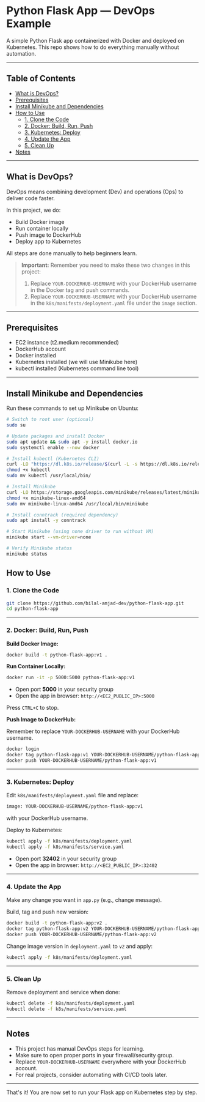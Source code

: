 # Python Flask App — DevOps Example

A simple Python Flask app containerized with Docker and deployed on Kubernetes. This repo shows how to do everything manually without automation.

---

## Table of Contents

- [What is DevOps?](#what-is-devops)
- [Prerequisites](#prerequisites)
- [Install Minikube and Dependencies](#install-minikube-and-dependencies)
- [How to Use](#how-to-use)
  - [1. Clone the Code](#1-clone-the-code)
  - [2. Docker: Build, Run, Push](#2-docker-build-run-push)
  - [3. Kubernetes: Deploy](#3-kubernetes-deploy)
  - [4. Update the App](#4-update-the-app)
  - [5. Clean Up](#5-clean-up)
- [Notes](#notes)

---

## What is DevOps?

DevOps means combining development (Dev) and operations (Ops) to deliver code faster.

In this project, we do:
- Build Docker image
- Run container locally
- Push image to DockerHub
- Deploy app to Kubernetes

All steps are done manually to help beginners learn.

> **Important:** Remember you need to make these two changes in this project:
> 1. Replace `YOUR-DOCKERHUB-USERNAME` with your DockerHub username in the Docker tag and push commands.
> 2. Replace `YOUR-DOCKERHUB-USERNAME` with your DockerHub username in the `k8s/manifests/deployment.yaml` file under the `image` section.

---

## Prerequisites

- EC2 instance (t2.medium recommended)
- DockerHub account
- Docker installed
- Kubernetes installed (we will use Minikube here)
- kubectl installed (Kubernetes command line tool)

---

## Install Minikube and Dependencies

Run these commands to set up Minikube on Ubuntu:

```bash
# Switch to root user (optional)
sudo su

# Update packages and install Docker
sudo apt update && sudo apt -y install docker.io
sudo systemctl enable --now docker

# Install kubectl (Kubernetes CLI)
curl -LO "https://dl.k8s.io/release/$(curl -L -s https://dl.k8s.io/release/stable.txt)/bin/linux/amd64/kubectl"
chmod +x kubectl
sudo mv kubectl /usr/local/bin/

# Install Minikube
curl -LO https://storage.googleapis.com/minikube/releases/latest/minikube-linux-amd64
chmod +x minikube-linux-amd64
sudo mv minikube-linux-amd64 /usr/local/bin/minikube

# Install conntrack (required dependency)
sudo apt install -y conntrack

# Start Minikube (using none driver to run without VM)
minikube start --vm-driver=none

# Verify Minikube status
minikube status
```


## How to Use

### 1. Clone the Code

```bash
git clone https://github.com/bilal-amjad-dev/python-flask-app.git
cd python-flask-app
```



---

### 2. Docker: Build, Run, Push

**Build Docker Image:**


```bash
docker build -t python-flask-app:v1 .
```



**Run Container Locally:**


```bash
docker run -it -p 5000:5000 python-flask-app:v1
```




- Open port **5000** in your security group
- Open the app in browser: `http://<EC2_PUBLIC_IP>:5000`

Press `CTRL+C` to stop.

**Push Image to DockerHub:**

Remember to replace `YOUR-DOCKERHUB-USERNAME` with your DockerHub username.


```bash
docker login
docker tag python-flask-app:v1 YOUR-DOCKERHUB-USERNAME/python-flask-app:v1
docker push YOUR-DOCKERHUB-USERNAME/python-flask-app:v1
```



---

### 3. Kubernetes: Deploy

Edit `k8s/manifests/deployment.yaml` file and replace:



```bash
image: YOUR-DOCKERHUB-USERNAME/python-flask-app:v1
```



with your DockerHub username.

Deploy to Kubernetes:


```bash
kubectl apply -f k8s/manifests/deployment.yaml
kubectl apply -f k8s/manifests/service.yaml
```





- Open port **32402** in your security group
- Open the app in browser: `http://<EC2_PUBLIC_IP>:32402`

---

### 4. Update the App

Make any change you want in `app.py` (e.g., change message).

Build, tag and push new version:



```bash
docker build -t python-flask-app:v2 .
docker tag python-flask-app:v2 YOUR-DOCKERHUB-USERNAME/python-flask-app:v2
docker push YOUR-DOCKERHUB-USERNAME/python-flask-app:v2
```




Change image version in `deployment.yaml` to `v2` and apply:


```bash
kubectl apply -f k8s/manifests/deployment.yaml
```



---

### 5. Clean Up

Remove deployment and service when done:



```bash
kubectl delete -f k8s/manifests/deployment.yaml
kubectl delete -f k8s/manifests/service.yaml
```



---

## Notes

- This project has manual DevOps steps for learning.
- Make sure to open proper ports in your firewall/security group.
- Replace `YOUR-DOCKERHUB-USERNAME` everywhere with your DockerHub account.
- For real projects, consider automating with CI/CD tools later.

---

That's it! You are now set to run your Flask app on Kubernetes step by step.


